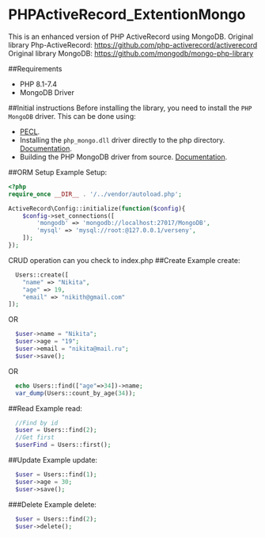 # PHPActiveRecord_ExtentionMongo
This is an enhanced version of PHP ActiveRecord using MongoDB. 
Original library Php-ActiveRecord: https://github.com/php-activerecord/activerecord
Original library MongoDB: https://github.com/mongodb/mongo-php-library

##Requirements
- PHP 8.1-7.4
- MongoDB Driver

##Initial instructions
Before installing the library, you need to install the `PHP MongoDB` driver.
This can be done using:
- [PECL](https://www.php.net/manual/ru/mongodb.installation.pecl.php).
- Installing the `php_mongo.dll` driver directly to the php directory. [Documentation](https://www.php.net/manual/ru/mongodb.installation.windows.php).
- Building the PHP MongoDB driver from source. [Documentation](https://www.php.net/manual/en/mongodb.installation.manual.php).

##ORM Setup
Example Setup:
```php
<?php
require_once __DIR__ . '/../vendor/autoload.php';

ActiveRecord\Config::initialize(function($config){
    $config->set_connections([
        'mongodb' => 'mongodb://localhost:27017/MongoDB',
        'mysql' => 'mysql://root:@127.0.0.1/verseny',
    ]);
});
```
CRUD operation can you check to index.php
##Create
Example create:
```php
  Users::create([
    "name" => "Nikita",
    "age" => 19,
    "email" => "nikith@gmail.com"
]);
```
OR
```php
  $user->name = "Nikita";
  $user->age = "19";
  $user->email = "nikita@mail.ru";
  $user->save();
```
OR
```php
  echo Users::find(["age"=>34])->name;
  var_dump(Users::count_by_age(34));
```
##Read
Example read:
```php
  //Find by id
  $user = Users::find(2);
  //Get first
  $userFind = Users::first();
```

##Update
Example update:
```php
  $user = Users::find(1);
  $user->age = 30;
  $user->save();
```
###Delete
Example delete:
```php
  $user = Users::find(2);
  $user->delete();
```



